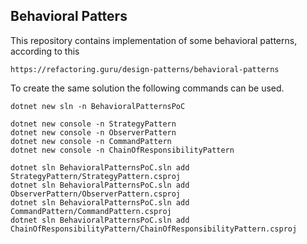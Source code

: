 ## Behavioral Patters

This repository contains implementation of some behavioral patterns, according to this

`https://refactoring.guru/design-patterns/behavioral-patterns `


To create the same solution the following commands can be used.

```
dotnet new sln -n BehavioralPatternsPoC

dotnet new console -n StrategyPattern
dotnet new console -n ObserverPattern
dotnet new console -n CommandPattern
dotnet new console -n ChainOfResponsibilityPattern

dotnet sln BehavioralPatternsPoC.sln add StrategyPattern/StrategyPattern.csproj
dotnet sln BehavioralPatternsPoC.sln add ObserverPattern/ObserverPattern.csproj
dotnet sln BehavioralPatternsPoC.sln add CommandPattern/CommandPattern.csproj
dotnet sln BehavioralPatternsPoC.sln add ChainOfResponsibilityPattern/ChainOfResponsibilityPattern.csproj
```